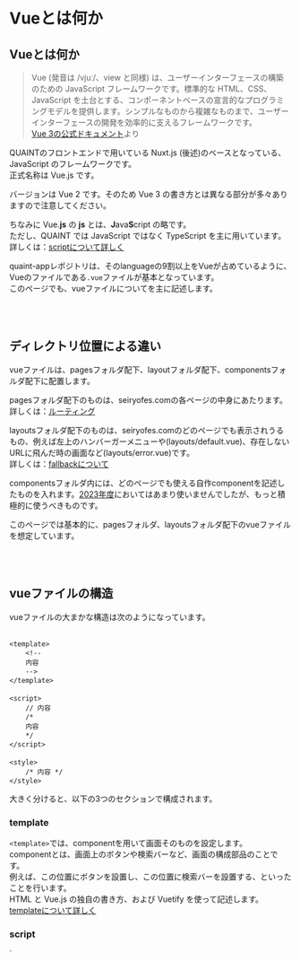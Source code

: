 # Vueとは何か

## Vueとは何か

> Vue (発音は /vjuː/、view と同様) は、ユーザーインターフェースの構築のための JavaScript フレームワークです。標準的な HTML、CSS、JavaScript を土台とする、コンポーネントベースの宣言的なプログラミングモデルを提供します。シンプルなものから複雑なものまで、ユーザーインターフェースの開発を効率的に支えるフレームワークです。  
> [Vue 3の公式ドキュメント](https://ja.vuejs.org/guide/introduction.html#what-is-vue)より  

QUAINTのフロントエンドで用いている Nuxt.js (後述)のベースとなっている、JavaScript のフレームワークです。  
正式名称は Vue.js です。  

バージョンは Vue 2 です。そのため Vue 3 の書き方とは異なる部分が多々ありますので注意してください。  

ちなみに Vue.**js** の **js** とは、**J**ava**S**cript の略です。  
ただし、QUAINT では JavaScript ではなく TypeScript を主に用いています。  
詳しくは：[scriptについて詳しく](#script)

quaint-appレポジトリは、そのlanguageの9割以上をVueが占めているように、  
Vueのファイルである`.vue`ファイルが基本となっています。  
このページでも、vueファイルについてを主に記述します。

<br><br>

## ディレクトリ位置による違い
vueファイルは、pagesフォルダ配下、layoutフォルダ配下、componentsフォルダ配下に配置します。

pagesフォルダ配下のものは、seiryofes.comの各ページの中身にあたります。  
詳しくは：[ルーティング](nuxt.md/#_1)  
 
layoutsフォルダ配下のものは、seiryofes.comのどのページでも表示されうるもの、例えば左上のハンバーガーメニューや(layouts/default.vue)、存在しないURLに飛んだ時の画面など(layouts/error.vue)です。  
詳しくは：[fallbackについて](nuxt.md/#fallback)  

componentsフォルダ内には、どのページでも使える自作componentを記述したものを入れます。[2023年度](https://2023.seiryofes.com/)においてはあまり使いませんでしたが、もっと積極的に使うべきものです。  
  
このページでは基本的に、pagesフォルダ、layoutsフォルダ配下のvueファイルを想定しています。

<br><br>

## vueファイルの構造

vueファイルの大まかな構造は次のようになっています。

``` vue linenums="1"

<template>
    <!--
    内容 
    -->
</template>

<script>
    // 内容
    /*
    内容
    */
</script>

<style>
    /* 内容 */
</style>

```

大きく分けると、以下の3つのセクションで構成されます。

<h3>template</h3>

`<template>`では、componentを用いて画面そのものを設定します。  
componentとは、画面上のボタンや検索バーなど、画面の構成部品のことです。  
例えば、この位置にボタンを設置し、この位置に検索バーを設置する、といったことを行います。  
HTML と Vue.js の独自の書き方、および Vuetify を使って記述します。  
[templateについて詳しく](#template)

<h3>script</h3>
`<script>`では、表示される画面の裏で動く処理、いわばページを「動かす」ための記述をします。  

例えば、`<template>`のボタン1が押されたとき、`<script>`の処理1を行うようにする、といったことを行います。  
JavaScript の拡張版である TypeScript を基本として、Vue.js や Nuxt.js の独自の書き方も用いて記述します。  
[scriptについて詳しく](#script)

<h3>style</h3>

`<style>`では、画面のデザインを調整します。  
例えば、この文章を中央寄せにして、この文章の色を赤色にする、といったことを行います。  
CSS で記述します。これら3つの中では最も単純だと思います。  
[styleについて詳しく](#style)

<br><br>
また、Node.js という言わば「JavaScriptの実行環境」がありますが、開発する上ではあまり気にしなくて結構です。  
詳しくは省きます。

<br><br>

## templateについて詳しく

> HTML と Vue.js の独自の書き方、および Vuetify を使って記述します。

そもそも HTML とは、WEBページを作成するための言語のことです。  
例えば、見出しや段落・表・リンクなどを設定します。  
詳しくはこちら：[初心者向けHTML入門](https://saruwakakun.com/html-css/basic/html)  
  
では、Vuetify とは何でしょう。  

> Vue の CSSフレームワークの一つです。正式名称は Vuetify.js です。  
> Vuetify を使うと、CSSファイルを作成せずにレイアウトを整えることができます。とても便利です。  
> 指定のタグを記述するだけで、デザイン込みのステキなパーツを表示することができます。  
> なお、デザインは2014年にGoogleが発表したマテリアルデザインというオシャレな概念を元に作成されています。  
> [Vuetify（ビューティファイ）とは何か？](https://prograshi.com/language/vue-js/how-to-use-vuetify/)より

ドキュメントが充実しています。  
([ドキュメントのリンク](https://v2.vuetifyjs.com/ja/components/buttons/))  

バージョンは Vuetify 2 です。Vuetify 3 のドキュメントは仕様が違う箇所があるので注意してください。  
(Vuetify 2 のドキュメントは日本語対応していますが Vuetify 3 は対応していないという違いもあります)  

この`<template>`の記述は、最終的に完全に HTML のファイルに変換されます。

<br>

### 具体的な書き方

HTML と同じように、入り子構造で成ります。

``` vue linenums="1"
<template>
    <v-app>
        <v-container>
            <v-row>
                <v-col>
                    <v-hogehoge>hogehoge1</v-hogehoge>
                    <v-hogehoge>hogehoge2</v-hogehoge>
                </v-col>
            </v-row>
        </v-container>
    </v-app>
</template>
```

HTML の書き方についてはこちら：[初心者向けHTML入門](https://saruwakakun.com/html-css/basic/html)

コード全体をはさんでいる`<template>`が、HTML でいう`<html>`のようなものです。Vue 独自の書き方です。  
???+ info "注意"
    状況は限られていますが、`<template>`の中に、また別に`<template>`タグが入ることがあります。  
    詳しくは【工事中】

`<v-hogehoge>`のように、`v-`から始まっているタグは Vuetify のコンポーネントです。  

また、Vuetify のものは基本的にすべて終了タグを必要とします。ですが実質的に意味をなしていないもの、例えば`<v-spacer>`などのために、`<v-spacer></v-spacer>`のことを  
`<v-spacer />`と略記することができます。  
`<br>`なども`<br />`と表記することがあります。  

一番最初の`<v-app>`は必須です。`<v-app>`がないと Vuetify は使えません。  

次の`<v-container>`は必須ではありませんが、基本記述するものという認識で良いです。
??? info "詳しく"  
    `<v-container>`中の内容は、両端に空白が挿入されるため、見やすくなります。中央寄せもされます。  
    対し、どうしても画面端のぎりぎりに何かを置きたい場合などは、`<v-container>`外に設置することで実現できます。  
    [2023年度のトップページ](https://2023.seiryofes.com)の右端まで色をつけている部分がその代表例です。   

    しかし、`<v-container>`外に設置しなくても実装できたのではないかと今思っています。検証はまた今度行います。【工事中】

`<v-container>`に加え、`<v-row>`や`<v-col>`などがあります。主にこの3つを用いて Vuetify のグリッドを構成します。  
詳しくはこちら：[Vuetify Grid System](https://comfortdesignlab.github.io/about/vuetify/grid-system)  

またグリッドについては`<v-spacer>`も有用です。  
詳しくはこちら：[Grid system](https://v2.vuetifyjs.com/ja/components/grids/#v-spacer)  

また、少し話は逸れますが、グリッドという点では margin や padding も大事な要素です。  
詳しくはこちら：[marginやpaddingの調整がめっちゃ楽な件](https://qiita.com/00__/items/d5973c7dc79b95b08739)  
<br><br>
コメントアウトの方法は HTML のものと同じです。  

具体的な書き方は既存のvueファイルを見て学ぶのが良いと思います。

<br>

### その他のcomponent

<h4>NuxtLink</h4>

詳しくは【工事中】

<h4>client-only</h4>

詳しくは【工事中】

<br>

### 変数について

Vue では、データが更新されたときに自動で表示を更新します。  
(この表示のことをDOMと呼び、このことをリアクティブであると表現することがあります。)  

つまり、`<template>`と`<script>`の間で変数は共有されているということになります。  

ただし、ある意味当然ですが、`<template>`ではグローバル変数しか用いることができません。  
詳しくは：[スコープとthis](#this)

具体的に変数を用いるには、Mustache記法や`v-bind`等があります。  
Mustache記法について詳しくはこちら：[Mustashe（マスタッシュ）記法](https://johobase.com/vue-js-mustashe-notation/)  
`v-bind`等については次の[ディレクティブ](#_4)の項で説明します。

<br>

### ディレクティブ

ディレクティブについて：[主要なディレクティブ一覧](https://qiita.com/y-suzu/items/9b84da0a3a9ee4a5686b)  

いくつか補足します。

<h4>v-ifとv-show</h4>

seiryofes.comでは`v-show`の方が多く用いられています。  
詳しくはこちら：[Vue.jsのv-ifとv-showの違い](https://qiita.com/aqua_ix/items/61eac355f3c24d7676e1)  
[条件付きレンダリング](https://v2.ja.vuejs.org/v2/guide/conditional)

<h4>v-for</h4>

`v-for`を使う際は、必ず`:key="hogehoge"`も併記してください。  
この`hogehoge`には、例えば`v-for="item in items"`の場合は`:key="item.id"`のように、配列の各要素によって異なるものを指定する必要があります。  
詳しくはこちら：[key属性をつけ忘れないようにする](https://note.com/shift_tech/n/nbcae6c4ab442)

<h4>v-on</h4>

seiryofes.comでは`@click`で使用することが多いです。  
また、`@click.prevent`および`@click.stop`について、詳しくは【工事中】

<h4>v-model</h4>

> 双方向データバインディング

とは要するに、変数を`<script>`からも`<template>`からも更新できるということです。  

例えば、検索窓(`<v-text-field>`)で`v-model="hogehoge"`とすれば、検索窓の入力内容はそのまま変数`hogehoge`の値になり、`<script>`から`hogehoge`の値を変更すると検索窓の入力内容も変更される、といった具合です。  

また、`v-model="hogehoge"`の`hogehoge`がboolean型の場合、ふつうそれは「`hogehoge`がtrueのとき表示する」を意味します。  
この手法は`<v-snackbar>`や`<v-dialog>`で多く用いられています。  

<h4>v-bind</h4>

あまり難しく考えない方がよいです。  

例えば、`<NuxtLink to="/groups">`を押せば、[団体一覧のページ](https://2023.seiryofes.com/groups)に飛ぶことしかできません。  
ですが、これを`<NuxtLink v-bind:to="hogehoge">`とすると、`<script>`で`hogehoge`の値を`"/groups"`だとか`"/map"`だとかにすることで簡単にリンク先を変更できます。  

<br><br>

## scriptについて詳しく

> JavaScript の拡張版である TypeScript を基本として、Vue.js や Nuxt.js の独自の書き方も用いて記述します。

HTML や CSS がページの見た目を担当するのに対し、JavaScript は、ページを言わば「動かす」ための言語です。
???+ warning "注意"
    **Javaは全く別の言語です。**JavaScriptの名は、当時人気であったJavaの名にあやかりこう名付けたそうです。  
    前述のとおり、JSと略されることがあります。  
また、JavaScript の拡張版である TypeScript とは、JavaScript を基本にして、「型( Type )」に厳格にすることでエラーを未然に防ごうという言語です。TSと略されることがあります。
???+ info "詳しく"
    TypeScript では、JavaScript と同じ構文などが使えます。なので、TypeScript 独自の内容以外は、JavaScript と同じと考えても良いと思います。  
    また、TypeScript で記述したコードは、JavaScript で記述されたコードに変換されます。  
    このことを**コンパイル**と呼びます。  
    例えば、JavaScript では全ての行の終わりにセミコロン**`;`**を付ける必要がありますが、TypeScript ではコンパイル時に自動で付けてくれるため必要ありません。  
    型( Type )について、詳しくはこちら：[値・型・変数](https://typescriptbook.jp/reference/values-types-variables)

JavaScript の書き方については、[MozillaのJavaScriptガイド](https://developer.mozilla.org/ja/docs/Web/JavaScript/Guide)に代表されるように、かなり多くの情報がネット上にあります。  
対して、TypeScript の日本語情報はそれほど多くはありません。  
その中では、[サバイバルTypeScript](https://typescriptbook.jp/)というサイトの、[読んで学ぶTypeScript](https://typescriptbook.jp/reference)の項の記事群が分かりやすいと思います。

Nuxt.js（ナクスト・ジェイエス）は、Vue.js をベースとして開発された JavaScript フレームワークです。

> Vue.js 自体が JavaScript の View (HTMLファイル) のフレームワークですが、Nuxt.js はその Vue.js ファイルを使ってURLのルーティングや API 処理をはじめとするアプリケーション開発に欠かせない機能の実装を想定した仕様になっており、より開発がしやすくなっています。  
> [Nuxt.jsとは？](https://techmania.jp/blog/javascript0009/)より

詳しくは：[Nuxtについて詳しく](nuxt.md)    

とにかく、seiryofes.comをよりよくしてくれるフレームワークという認識で結構です。

また、SEO対策も`<script>`で行います。  
詳しくは【工事中】

<br>

### 具体的な書き方

2023/10/25時点の[groups/index.vue](https://github.com/hibiya-itchief/quaint-app/blob/develop/pages/groups/index.vue)より抜粋しました。

``` ts linenums="1"

<script lang="ts">
import { Group, Tag } from 'types/quaint'
import Vue from 'vue'

type Data = {
  nowloading: boolean
  tags: Tag[]
}

export default Vue.extend({
  name: 'GroupsPage',
  auth: false,
  async asyncData({ $axios, payload }): Promise<Partial<Data>> {
    if (payload !== undefined) {
      return { groups: payload.groups, tags: payload.tags }
    }
    const task = [$axios.$get('/groups'), $axios.$get('/tags')]
    const res = await Promise.all(task)
    return { groups: res[0], tags: res[1] }
  },
  data(): Data {
    return {
      nowloading: true,
      tags: [],
    }
  },
  head() {
    return {
      title: '探す (団体一覧)',
      meta: [ //省略
      ],
    }
  },
  created() {
    // 内容
  },

  methods: {
    SearchGroups() {
        // 内容
    },
    FilterGroups(group: Group) {
        // 内容
    },
  }
  })
</script>

```

順に説明します。

``` ts linenums="1"
<script lang="ts">
import { Group, Tag } from 'types/quaint'
import Vue from 'vue'
```

あまり気にしなくて結構です。   
2行目では、 [types/quaint.ts](https://github.com/hibiya-itchief/quaint-app/blob/develop/types/quaint.ts)でまとめて定義している型( Type )のうち2つを`import`しています。各ページ、使うものだけを`import`してください。  

???+ info "詳しく"
    例えば、`Tag`についてはこのようになっています。

    ``` ts linenums="1"
    export type Tag = {
      id: string
      tagname: string
    }
    ```
    これにより、型が`Tag`の変数は、必ずそのプロパティに型が`string`である`id`と、同じく型が`string`である`tagname`を持つということになります。  
    また、このファイルで定義されている型はすべて大文字から始まります。  
    参考：[型エイリアス](https://typescriptbook.jp/reference/values-types-variables/type-alias)  

``` ts linenums="5"
type Data = {
  nowloading: boolean
  tags: Tag[]
}
```

このページで使われるグローバル変数の型を定義しています。  
グローバル変数について：[スコープとthis](#this)  
必ずしも必須というわけではなく、型を定義せず使っているページもあります。  
`Tag[]`というのはすべての要素が`Tag`型の配列のことです。  

変数名はsnake_caseとlowerCamelCaseのどちらかで命名しています。

``` ts linenums="10"
export default Vue.extend({
  name: 'GroupsPage',
  auth: false,
```

12行目の記述は、このページはログインしなくても閲覧できるということを意味します。  
`auth`のデフォルトはtrueとなっています。

``` ts linenums="13"
  async asyncData({ $axios, payload }): Promise<Partial<Data>> {
    if (payload !== undefined) {
      return { groups: payload.groups, tags: payload.tags }
    }
    const task = [$axios.$get('/groups'), $axios.$get('/tags')]
    const res = await Promise.all(task)
    return { groups: res[0], tags: res[1] }
  },
```

この部分の記述について、【工事中】  
詳しくは：[レンダリング](nuxt.md/#_2)     

``` ts linenums="21"
  data(): Data {
    return {
      nowloading: true,
      tags: [],
    }
  },
```

この部分では、先ほど用意したグローバル変数の初期値を設定します。

``` ts linenums="27"
  head() {
    return {
      title: '探す (団体一覧)',
      meta: [ //省略
      ],
    }
  },
```

29行目では、ページのタイトルを設定します。  
![画像](images/vue-title.png)  
30行目付近ではSEO対策の文言を入力します。  
詳しくは：【工事中】

``` ts linenums="34"
  created() {
    // 内容
  },
```

createdの部分に記述した内容は、ページが開かれたときに実行されます。  
また、ほぼ同じ挙動を示すmountedというものもあります。  
詳しくは：[レンダリング](nuxt.md/#_2)     

``` ts linenums="38"
  methods: {
    SearchGroups() {
        // 内容
    },
    FilterGroups(group: Group) {
        // 内容
    },
  }
  })
</script>
```

methodsについて：[メソッドの書き方と呼び出す方法](https://progtext.net/programming/vue-method/)

また、method(関数)内でreturnすると、値を返すことができます。

???+ note "例"
    ``` vue linenums="1"
    <template>
        <!---->
            <v-btn v-show="HogeHoge()">Hoge</v-btn>
        <!---->
    </template>

    <script lang="ts">
    // 省略
    methods: {
        HogeHoge() {
            return true
            }
    }
    </script>
    ```
    `<v-btn>`は`HogeHoge()`を実行します。その結果trueが帰ってきたので、結果的に`v-show="true"`となります。

ただし、returnすると強制的にそこで関数が終わるので注意です。

thisについては[次の項](#this)で説明します。

関数名はUpperCamelCaseで命名するようにしています。

<br>

### スコープとthis

スコープについて：[変数のスコープ](https://typescriptbook.jp/reference/statements/variable-scope)

`<script>`においては、グローバル変数を指定するときに`this.`という記法を用います。

!!! note "例"
    変数`hogehoge`であれば、`this.hogehoge`

それ以外はそのままです。

ただし、`<template>`で変数を呼び出す際には、`this.`は不要です。  
そもそも、グローバル変数しか呼び出すことはできません。  

<br>

### template内で記述する

``` vue linenums="1"
<template>
    <!---->
        <v-btn @click="HogeHoge()">Hoge</v-btn>
        <v-btn @click="hogehoge = 5">Hoge</v-btn>
        <!-- この二つは同じ挙動 -->
    <!---->
</template>

<script lang="ts">
// 省略
methods: {
    HogeHoge() {
        this.hogehoge = 5
        }
}
</script>

```

このように、関数を実行するはずだったところをそのまま記述することで、同じ挙動を実現できます。  
また、2つ以上の処理を行う場合、セミコロン**`;`**を使って実現できます。単に改行でもかまいません。
``` vue linenums="1"
<v-btn @click="hoge = 5; hogehoge = 10">Hoge</v-btn>
<v-btn @click="
  hoge = 5
  hogehoge = 10
  ">Hoge</v-btn>
<!-- この二つは同じ挙動 -->
```

<br>

### その他有用なもの

<h4>console.log</h4>

デバッグの際に重宝するメソッドです。  
適宜変数や配列の値を出力することができるので、エラーの起きている原因を簡単に調査できます。  
詳しくは：[コンソールにログを出力する](https://www.javadrive.jp/javascript/console_obj/index1.html)

ただし、一般に製品版では使うべきではないとされています。あくまでも開発ツールの一つだということですね。

<h4>Playground</h4>

Playgroundとは、手軽にコードの試し書きができる開発環境です。  

例としてTypeScript公式：[Playground](https://www.typescriptlang.org/ja/play)

関数やメソッドの動作やコンポーネントの表示などをチェックできます。

検索すれば、HTML・CSS・Vue・VuetifyなどもPlaygroundがあります。

<br><br>

## styleについて詳しく

> CSS で記述します。

CSS とは、Webページの文字の色や大きさ、背景、配置といったスタイル（見た目）を設定する言語です。  
詳しくはこちら：[初心者向けCSS（スタイルシート）入門](https://saruwakakun.com/html-css/basic/css)

また、より高度な書き方に**`@`**を使うものや`hover`といったものがあります。  
詳しくは【工事中】  

<br>

### 具体的な書き方

CSS の書き方そのままです。

``` vue linenums="1"
<script>
/*
CSSの書き方
*/
</script>
```

[2023年度](https://2023.seiryofes.com)ではトップページや「ご案内」の6項目のページに多く用いられていました。

書き方についてはこちら：[初心者向けCSS（スタイルシート）入門](https://saruwakakun.com/html-css/basic/css)

class名などはkebab-caseで命名します。

<br>

### template内で設定する

``` vue linenums="1"

<template>
    <!---->
        <span class="hogehoge"> hogehoge </span>
        <span style="color: #F00;"> hogehoge </span>
        <!-- この二つは同じ表示 -->
    <!---->
</template>

<style>
.hogehoge {
    color: #F00;
}
</style>
```

このように、本来`<style>`で書くべきものを、`style=" "`で記述することで同じ表示を実現できます。  
単発的に色を変更するときなど、時にこの手法の方が見やすいコードになることがあるので、積極的に活用しましょう。

<br><br>

## 【工事中】

`<template>`において、`<v-icon>`にはマテリアルデザインのアイコンを使用しています。
一覧：[Material Design Icons](https://pictogrammers.com/library/mdi/)